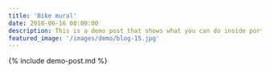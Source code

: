 ```yaml
---
title: 'Bike mural'
date: 2018-06-16 00:00:00
description: This is a demo post that shows what you can do inside portfolio and blog posts. We’ve included everything you need to create engaging posts and case studies to show off your work in a beautiful way.
featured_image: '/images/demo/blog-15.jpg'
---
```


{% include demo-post.md %}